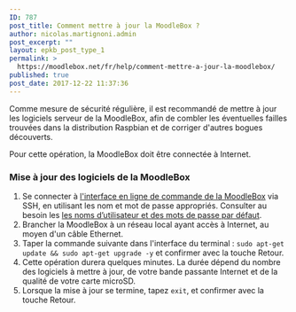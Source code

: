```yaml
---
ID: 787
post_title: Comment mettre à jour la MoodleBox ?
author: nicolas.martignoni.admin
post_excerpt: ""
layout: epkb_post_type_1
permalink: >
  https://moodlebox.net/fr/help/comment-mettre-a-jour-la-moodlebox/
published: true
post_date: 2017-12-22 11:37:36
---
```

Comme mesure de sécurité régulière, il est recommandé de mettre à jour les logiciels serveur de la MoodleBox, afin de combler les éventuelles failles trouvées dans la distribution Raspbian et de corriger d'autres bogues découverts.

Pour cette opération, la MoodleBox doit être connectée à Internet.
<h3>Mise à jour des logiciels de la MoodleBox</h3>
<ol>
 	<li>Se connecter à <a href="https://moodlebox.net/fr/help/connexion-ssh-en-ligne-de-commande/">l'interface en ligne de commande de la MoodleBox</a> via SSH, en utilisant les nom et mot de passe appropriés. Consulter au besoin les <a href="https://moodlebox.net/fr/help/noms-dutilisateur-et-mots-de-passe/">les noms d’utilisateur et des mots de passe par défaut</a>.</li>
 	<li>Brancher la MoodleBox à un réseau local ayant accès à Internet, au moyen d'un câble Ethernet.</li>
 	<li>Taper la commande suivante dans l'interface du terminal :
<code>sudo apt-get update &amp;&amp; sudo apt-get upgrade -y</code>
et confirmer avec la touche Retour.</li>
 	<li>Cette opération durera quelques minutes. La durée dépend du nombre des logiciels à mettre à jour, de votre bande passante Internet et de la qualité de votre carte microSD.</li>
 	<li>Lorsque la mise à jour se termine, tapez <code>exit</code>, et confirmer avec la touche Retour.</li>
</ol>